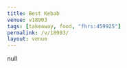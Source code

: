 ```yaml
---
title: Best Kebab
venue: v18903
tags: [takeaway, food, "fhrs:459925"]
permalink: /v/18903/
layout: venue
---
```

null